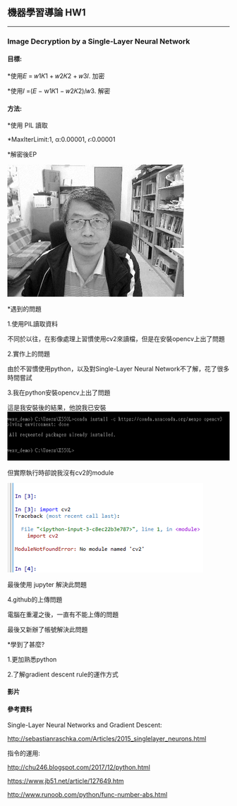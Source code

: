 ## 機器學習導論 HW1 #
--------------------------
### Image Decryption by a Single-Layer Neural Network #
#### 目標: #
*使用𝐸 = 𝑤1𝐾1 + 𝑤2𝐾2 + 𝑤3𝐼. 加密

*使用𝐼 =(𝐸 − w1𝐾1 − 𝑤2𝐾2)/𝑤3. 解密

#### 方法: #
*使用 PIL 讀取

*MaxIterLimit:1, α:0.00001, 𝜖:0.00001

*解密後EP

![image](https://github.com/gumball0629/ML2018_410321156/blob/master/output/output.png)

*遇到的問題

1.使用PIL讀取資料

不同於以往，在影像處理上習慣使用cv2來讀檔，但是在安裝opencv上出了問題

2.實作上的問題

由於不習慣使用python，以及對Single-Layer Neural Network不了解，花了很多時間嘗試

3.我在python安裝opencv上出了問題

這是我安裝後的結果，他說我已安裝
![image](https://github.com/doris112106/ML2018_410321156/blob/master/1.PNG)

但實際執行時卻說我沒有cv2的module

![image](https://github.com/doris112106/ML2018_410321156/blob/master/2.PNG)

最後使用 jupyter 解決此問題

4.github的上傳問題

電腦在重灌之後，一直有不能上傳的問題

最後又新辦了帳號解決此問題

*學到了甚麼?

1.更加熟悉python

2.了解gradient descent rule的運作方式

#### 影片 #



#### 參考資料 #

Single-Layer Neural Networks and Gradient Descent:

http://sebastianraschka.com/Articles/2015_singlelayer_neurons.html

指令的運用:

http://chu246.blogspot.com/2017/12/python.html

https://www.jb51.net/article/127649.htm

http://www.runoob.com/python/func-number-abs.html
